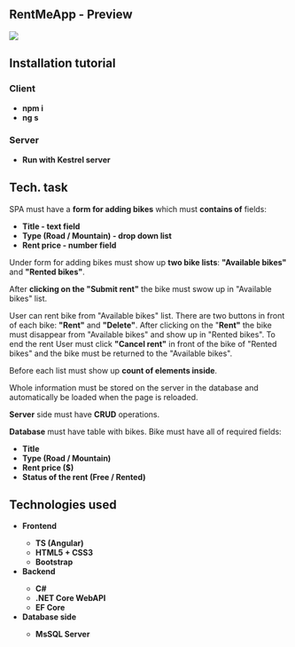 <h2>RentMeApp - Preview</h2>
<img src = https://user-images.githubusercontent.com/55942075/102016661-b0626c00-3d6a-11eb-9226-af9cad93ba6c.png>
<h2>Installation tutorial</h2>
<h3>Client</h3>
<ul><b>
  <li>npm i</li>
  <li>ng s</li>
</ul></b>
<h3>Server</h3>
<ul><b>
  <li>Run with Kestrel server</li>
</ul></b>
<h2>Tech. task</h2>
<p>SPA must have a <b>form for adding bikes</b> which must <b>contains of</b> fields:</p>
<ul><b>
  <li>Title - text field</li>
  <li>Type (Road / Mountain) - drop down list</li>
  <li>Rent price - number field</li>
</ul></b>
<p>Under form for adding bikes must show up <b>two bike lists</b>: <b>"Available bikes"</b> and <b>"Rented bikes"</b>.</p>
<p>After <b>clicking on the "Submit rent"</b> the bike must swow up in "Available bikes" list.</p>
<p>User can rent bike from "Available bikes" list. There are two buttons in front of each bike: <b>"Rent"</b> and <b>"Delete"</b>.
After clicking on the "<b>Rent"</b> the bike must disappear from "Available bikes" and show up in "Rented bikes".
To end the rent User must click <b>"Cancel rent"</b> in front of the bike of "Rented bikes" and the bike must be returned to the "Available bikes".</p>
<p>Before each list must show up <b>count of elements inside</b>.</p>
<p>Whole information must be stored on the server in the database and automatically be loaded when the page is reloaded.</p>
<p><b>Server</b> side must have <b>CRUD</b> operations.</p>
<p><b>Database</b> must have table with bikes. Bike must have all of required fields:</p>
<ul><b>
  <li>Title</li>
  <li>Type (Road / Mountain)</li>
  <li>Rent price ($)</li>
  <li>Status of the rent (Free / Rented)</li>
</b></ul>
<h2>Technologies used</h2>
<b>
	<ul>
	  <li>Frontend</li>
		<ul>
		  <li>TS (Angular)</li>
		  <li>HTML5 + CSS3</li>
		  <li>Bootstrap</li>
		</ul>
	  <li>Backend</li>
		<ul>
		  <li>C#</li>
		  <li>.NET Сore WebAPI</li>
		  <li>EF Core</li>
		</ul>
	  <li>Database side</li>
		<ul>
		  <li>MsSQL Server</li>
		</ul>
	</ul>
</b>
